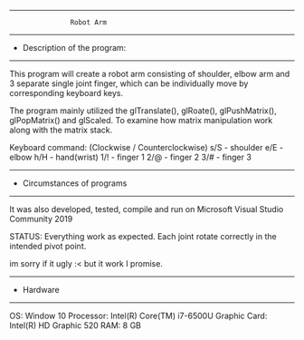 *******************************************************
                   Robot Arm
*******************************************************
*  Description of the program:
*******************************************************

This program will create a robot arm consisting of shoulder, elbow
arm and 3 separate single joint finger, which can be individually move by 
corresponding keyboard keys.

The program mainly utilized the glTranslate(), glRoate(), glPushMatrix(),
glPopMatrix() and glScaled. To examine how matrix manipulation work along 
with the matrix stack. 


Keyboard command:
(Clockwise / Counterclockwise)
s/S - shoulder
e/E - elbow
h/H - hand(wrist)
1/! - finger 1
2/@ - finger 2
3/# - finger 3

*******************************************************
*  Circumstances of programs
*******************************************************

It was also developed, tested, compile and run 
on Microsoft Visual Studio Community 2019

STATUS: Everything work as expected. Each joint rotate correctly in the 
	intended pivot point. 
	
im sorry if it ugly :< but it work I promise.

*******************************************************
*  Hardware
*******************************************************

OS: Window 10
Processor: Intel(R) Core(TM) i7-6500U 
Graphic Card: Intel(R) HD Graphic 520
RAM: 8 GB
